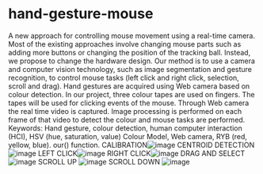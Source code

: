 # hand-gesture-mouse
A new approach for controlling mouse movement using a real-time camera. Most of the existing approaches involve changing mouse parts such as adding more buttons or changing the position of the tracking ball. Instead, we propose to change the hardware design. Our method is to use a camera and computer vision technology, such as image segmentation and gesture recognition, to control mouse tasks (left click and right click, selection, scroll and drag). Hand gestures are acquired using Web camera based on colour detection. In our project, three colour tapes are used on fingers. The tapes will be used for clicking events of the mouse. Through Web camera the real time video is captured. Image processing is performed on each frame of that video to detect the colour and mouse tasks are performed.
Keywords: Hand gesture, colour detection, human computer interaction (HCI), HSV (hue, saturation, value) Colour Model, Web camera, RYB (red, yellow, blue).
our() function.
CALIBRATION![image](https://github.com/si5167/hand-gesture-mouse/assets/138850951/8dcf0421-a667-4c0c-a7b3-966ac232f222)
CENTROID DETECTION![image](https://github.com/si5167/hand-gesture-mouse/assets/138850951/fed2dbb3-2654-49c7-abc3-03e3ab4a7234)
LEFT CLICK![image](https://github.com/si5167/hand-gesture-mouse/assets/138850951/4089876c-52b5-44f3-b62a-0b1cfc8f15d6)
RIGHT CLICK![image](https://github.com/si5167/hand-gesture-mouse/assets/138850951/da47aa32-7de2-4e17-b4c4-d39064f0bd91)
DRAG AND SELECT ![image](https://github.com/si5167/hand-gesture-mouse/assets/138850951/d1ee87cb-4b56-4e7f-9dc1-216cc1267968)
SCROLL UP ![image](https://github.com/si5167/hand-gesture-mouse/assets/138850951/1473aafa-3ee0-48ba-a557-ae81c751853d)
SCROLL DOWN ![image](https://github.com/si5167/hand-gesture-mouse/assets/138850951/83085553-61a9-4cff-8adb-d115e035b3d1)




